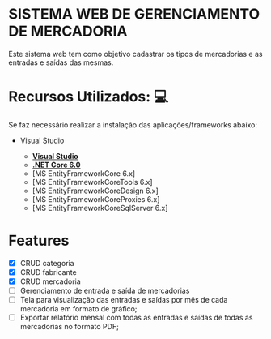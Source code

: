# SISTEMA WEB DE GERENCIAMENTO DE MERCADORIA

Este sistema web tem como objetivo cadastrar os tipos de mercadorias e as entradas e saídas das mesmas.

# Recursos Utilizados: :computer:

Se faz necessário realizar a instalação das aplicações/frameworks abaixo:

* Visual Studio

    - **[Visual Studio](https://visualstudio.microsoft.com/downloads/?WT.mc_id=javascript-0000-gllemos)**
    - **[.NET Core 6.0](https://dotnet.microsoft.com/download?WT.mc_id=javascript-0000-gllemos)**
    - [MS EntityFrameworkCore 6.x]
    - [MS EntityFrameworkCoreTools 6.x]
    - [MS EntityFrameworkCoreDesign 6.x]
    - [MS EntityFrameworkCoreProxies 6.x]
    - [MS EntityFrameworkCoreSqlServer 6.x]

    
 # Features

- [x] CRUD categoria
- [x] CRUD fabricante
- [x] CRUD mercadoria
- [ ] Gerenciamento de entrada e saída de mercadorias
- [ ] Tela para visualização das entradas e saídas por mês de cada mercadoria em formato de
gráfico;
- [ ] Exportar relatório mensal com todas as entradas e saídas de todas as mercadorias no
formato PDF;
